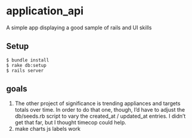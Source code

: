 application_api
===============

A simple app displaying a good sample of rails and UI skills

## Setup

```
$ bundle install
$ rake db:setup
$ rails server
```

## goals

1. The other project of significance is trending appliances and targets totals over time. In order to do that one, though, I’d have to adjust the db/seeds.rb script to vary the created_at / updated_at entries. I didn’t get that far, but I thought timecop could help.
2. make charts js labels work
